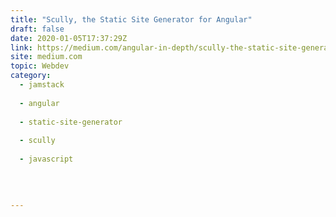 ```yaml
---
title: "Scully, the Static Site Generator for Angular"
draft: false
date: 2020-01-05T17:37:29Z
link: https://medium.com/angular-in-depth/scully-the-static-site-generator-for-angular-d0608cb028ae?source=rss------jamstack-5&utm_medium=RSS&utm_source=hune
site: medium.com
topic: Webdev
category:
  - jamstack
  
  - angular
  
  - static-site-generator
  
  - scully
  
  - javascript
  
   
  

---
```

